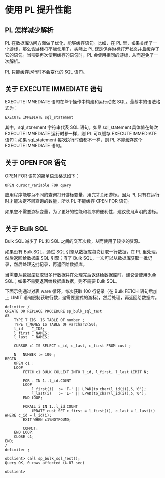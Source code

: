 使用 PL 提升性能 
===============================



PL 怎样减少解析 
------------------------------

PL 在数据库访问方面做了优化，能够缓存语句。比如，在 PL 里，如果关闭了一个游标，那么该游标将不能使用了，实际上 PL 还是保存游标打开状态并且缓存了它的语句。当需要再次使用缓存的语句时，PL 会使用相同的游标，从而避免了一次解析。

PL 只能缓存运行时不会变化的 SQL 语句。

关于 EXECUTE IMMEDIATE 语句 
--------------------------------------------

EXECUTE IMMEDIATE 语句在单个操作中构建和运行动态 SQL。最基本的语法格式为：

    EXECUTE IMMEDIATE sql_statement 



其中，sql_statement 字符串代表 SQL 语句。如果 sql_statement 具体值在每次 EXECUTE IMMEDIATE 运行时都一样，则 PL 可以缓存 EXECUTE IMMEDIATE 语句；如果 sql_statement 每次执行时值都不一样，则 PL 不能缓存这个 EXECUTE IMMEDIATE 语句。

关于 OPEN FOR 语句 
-----------------------------------

OPEN FOR 语句的简单语法格式如下：

    OPEN cursor_variable FOR query



应用程序能够为不同的查询打开游标变量，用完才关闭游标。因为 PL 只有在运行时才能决定不同查询的数量，所以 PL 不能缓存 OPEN FOR 语句。

如果您不需要游标变量，为了更好的性能和程序的便利性，建议使用声明的游标。

关于 Bulk SQL 
---------------------------------

Bulk SQL 减少了 PL 和 SQL 之间的交互次数，从而使用了较少的资源。

如果没有 Bulk SQL，通过 SQL 引擎从数据库每次获取一行数据，在 PL 里处理，然后返回给数据库 SQL 引擎；有了 Bulk SQL，一次可以从数据库获取一批记录，然后处理这批记录，再返回给数据库。

当需要从数据库获取很多行数据并在处理完后返还给数据库时，建议请使用Bulk SQL；如果不需要返回给数据库数据，则不需要 Bulk SQL。

下面示例通过对表 ware 循环，每次获取 100 行记录（在 Bulk FETCH 语句后加上 LIMIT 语句限制获取行数，这需要显式的游标），然后处理，再返回给数据库。

    delimiter /
    CREATE OR REPLACE PROCEDURE sp_bulk_sql_test
    AS 
        TYPE T_IDS  IS TABLE OF number ;
        TYPE T_NAMES IS TABLE OF varchar2(50);
        l_id    T_IDS;
        l_first T_NAMES;
        l_last  T_NAMES;
        
        CURSOR c1 IS SELECT c_id, c_last, c_first FROM cust ;
    
        N   NUMBER := 100 ;
    BEGIN
        OPEN c1 ;
        LOOP
            FETCH c1 BULK COLLECT INTO l_id, l_first, l_last LIMIT N;
        
            FOR i IN 1..l_id.COUNT
            LOOP 
                l_first(i)  := 'F-' || LPAD(to_char(l_id(i)),5,'0');
                l_last(i)   := 'L-' || LPAD(to_char(l_id(i)),5,'0');
            END LOOP;
        
            FORALL i IN 1..l_id.COUNT
                UPDATE cust SET c_first = l_first(i), c_last = l_last(i) WHERE c_id = l_id(i);
            EXIT WHEN c1%NOTFOUND;
            
            COMMIT;
        END LOOP;
        CLOSE c1;
    END;
    /
    delimiter ;
    
    obclient> call sp_bulk_sql_test();
    Query OK, 0 rows affected (8.87 sec)
    
    obclient>


